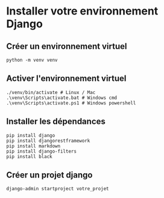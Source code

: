 # Installer votre environnement Django

## Créer un environnement virtuel

```shell
python -m venv venv
```

## Activer l'environnement virtuel

```shell
./venv/bin/activate # Linux / Mac
.\venv\Scripts\activate.bat # Windows cmd
.\venv\Scripts\activate.ps1 # Windows powershell
```

## Installer les dépendances

```shell
pip install django
pip install djangorestframework
pip install markdown
pip install django-filters
pip install black
```

## Créer un projet django

```shell
django-admin startproject votre_projet
```



